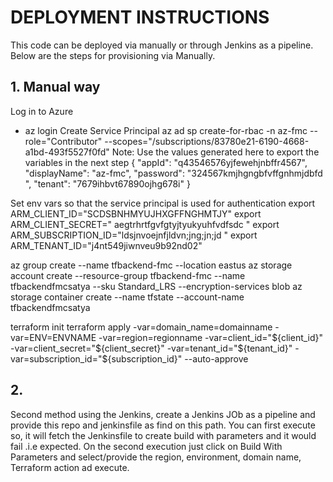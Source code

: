 # DEPLOYMENT INSTRUCTIONS
This code can be deployed via manually or through Jenkins as a pipeline.
Below are the steps for provisioning via Manually.
## 1. Manual way

Log in to Azure
- az login
Create Service Principal
az ad sp create-for-rbac -n az-fmc --role="Contributor" --scopes="/subscriptions/83780e21-6190-4668-a1bd-493f5527f0fd"
Note: Use the values generated here to export the variables in the next step
{
  "appId": "q43546576yjfewehjnbffr4567",
  "displayName": "az-fmc",
  "password": "324567kmjhgngbfvffgnhmjdbfd ",
  "tenant": "7679ihbvt67890ojhg678i"
}

Set env vars so that the service principal is used for authentication
export ARM_CLIENT_ID="SCDSBNHMYUJHXGFFNGHMTJY"
export ARM_CLIENT_SECRET=" aegtrhrtfgvfgtyjtyukyuhfvdfsdc "
export ARM_SUBSCRIPTION_ID="ldsjnvoejnfjldvn;jng;jn;jd "
export ARM_TENANT_ID="j4nt549jiwnveu9b92nd02"

az group create --name tfbackend-fmc --location eastus
az storage account create --resource-group tfbackend-fmc --name tfbackendfmcsatya --sku Standard_LRS --encryption-services blob
az storage container create --name tfstate --account-name tfbackendfmcsatya

terraform init
terraform apply -var=domain_name=domainname -var=ENV=ENVNAME -var=region=regionname -var=client_id="${client_id}" -var=client_secret="${client_secret}" -var=tenant_id="${tenant_id}" -var=subscription_id="${subscription_id}"  --auto-approve


## 2.

Second method using the Jenkins, create a Jenkins JOb as a pipeline and provide this repo and jenkinsfile as find on this path.
You can first execute so, it will fetch the Jenkinsfile to create build with parameters and it would fail .i.e expected.
On the second execution just click  on Build With Parameters and select/provide the region, environment, domain name, Terraform action ad execute.
